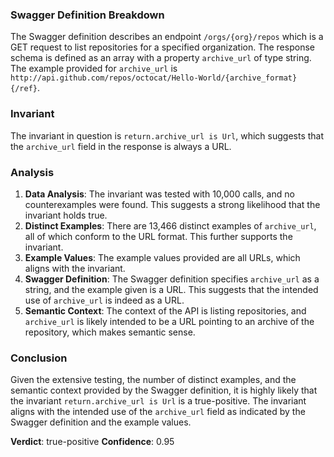### Swagger Definition Breakdown
The Swagger definition describes an endpoint `/orgs/{org}/repos` which is a GET request to list repositories for a specified organization. The response schema is defined as an array with a property `archive_url` of type string. The example provided for `archive_url` is `http://api.github.com/repos/octocat/Hello-World/{archive_format}{/ref}`.

### Invariant
The invariant in question is `return.archive_url is Url`, which suggests that the `archive_url` field in the response is always a URL.

### Analysis
1. **Data Analysis**: The invariant was tested with 10,000 calls, and no counterexamples were found. This suggests a strong likelihood that the invariant holds true.
2. **Distinct Examples**: There are 13,466 distinct examples of `archive_url`, all of which conform to the URL format. This further supports the invariant.
3. **Example Values**: The example values provided are all URLs, which aligns with the invariant.
4. **Swagger Definition**: The Swagger definition specifies `archive_url` as a string, and the example given is a URL. This suggests that the intended use of `archive_url` is indeed as a URL.
5. **Semantic Context**: The context of the API is listing repositories, and `archive_url` is likely intended to be a URL pointing to an archive of the repository, which makes semantic sense.

### Conclusion
Given the extensive testing, the number of distinct examples, and the semantic context provided by the Swagger definition, it is highly likely that the invariant `return.archive_url is Url` is a true-positive. The invariant aligns with the intended use of the `archive_url` field as indicated by the Swagger definition and the example values.

**Verdict**: true-positive
**Confidence**: 0.95
